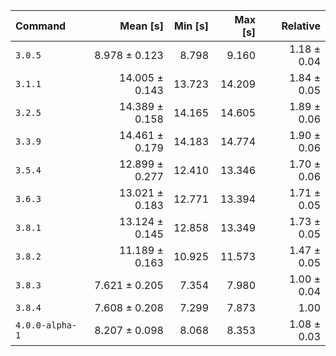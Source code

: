 | Command | Mean [s] | Min [s] | Max [s] | Relative |
|:---|---:|---:|---:|---:|
| `3.0.5` | 8.978 ± 0.123 | 8.798 | 9.160 | 1.18 ± 0.04 |
| `3.1.1` | 14.005 ± 0.143 | 13.723 | 14.209 | 1.84 ± 0.05 |
| `3.2.5` | 14.389 ± 0.158 | 14.165 | 14.605 | 1.89 ± 0.06 |
| `3.3.9` | 14.461 ± 0.179 | 14.183 | 14.774 | 1.90 ± 0.06 |
| `3.5.4` | 12.899 ± 0.277 | 12.410 | 13.346 | 1.70 ± 0.06 |
| `3.6.3` | 13.021 ± 0.183 | 12.771 | 13.394 | 1.71 ± 0.05 |
| `3.8.1` | 13.124 ± 0.145 | 12.858 | 13.349 | 1.73 ± 0.05 |
| `3.8.2` | 11.189 ± 0.163 | 10.925 | 11.573 | 1.47 ± 0.05 |
| `3.8.3` | 7.621 ± 0.205 | 7.354 | 7.980 | 1.00 ± 0.04 |
| `3.8.4` | 7.608 ± 0.208 | 7.299 | 7.873 | 1.00 |
| `4.0.0-alpha-1` | 8.207 ± 0.098 | 8.068 | 8.353 | 1.08 ± 0.03 |
